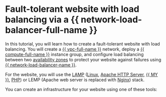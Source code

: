 # Fault-tolerant website with load balancing via a {{ network-load-balancer-full-name }}


In this tutorial, you will learn how to create a fault-tolerant website with load balancing. You will create a [{{ vpc-full-name }}](../../vpc/) network, deploy a [{{ compute-full-name }}](../../compute/) instance group, and configure load balancing between two [availability zones](../../overview/concepts/geo-scope.md) to protect your website against failures using [{{ network-load-balancer-name }}](../../network-load-balancer/).

For the website, you will use the [LAMP](https://en.wikipedia.org/wiki/LAMP_(software_bundle)) ([Linux](https://www.linux.org/), [Apache HTTP Server](https://httpd.apache.org/), [{{ MY }}](https://www.mysql.com/), [PHP](https://www.php.net/)) or LEMP (Apache web server is replaced with [Nginx](https://www.nginx.com/)) stack.

You can create an infrastructure for your website using one of these tools: